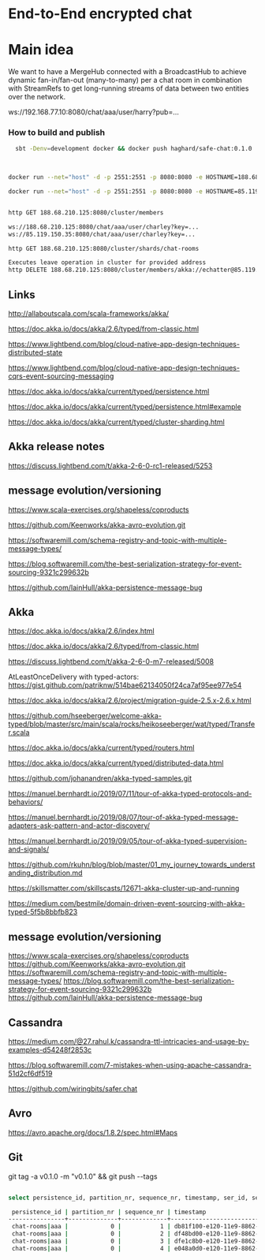 # End-to-End encrypted chat

# Main idea
We want to have a MergeHub connected with a BroadcastHub to achieve dynamic fan-in/fan-out (many-to-many) per a chat room in combination with StreamRefs to get long-running streams of data between two entities over the network.  


ws://192.168.77.10:8080/chat/aaa/user/harry?pub=...


### How to build and publish

```bash
  sbt -Denv=development docker && docker push haghard/safe-chat:0.1.0
      
```


```bash

docker run --net="host" -d -p 2551:2551 -p 8080:8080 -e HOSTNAME=188.68.210.125 -e HTTP_PORT=8080 -e AKKA_PORT=2551 -e CASSANDRA=84.201.150.26 -e SEEDS=188.68.210.125:2551,85.119.150.35:2551 -e CAS_USER=fsa -e CAS_PWS= -m 700MB haghard/safe-chat:0.1.0

docker run --net="host" -d -p 2551:2551 -p 8080:8080 -e HOSTNAME=85.119.150.35 -e HTTP_PORT=8080 -e AKKA_PORT=2551 -e CASSANDRA=84.201.150.26 -e SEEDS=188.68.210.125:2551,85.119.150.35:2551 -e CAS_USER=fsa -e CAS_PWS= -m 700MB haghard/safe-chat:0.1.0

```


```bash

http GET 188.68.210.125:8080/cluster/members

ws://188.68.210.125:8080/chat/aaa/user/charley?key=...
ws://85.119.150.35:8080/chat/aaa/user/charley?key=...

http GET 188.68.210.125:8080/cluster/shards/chat-rooms

Executes leave operation in cluster for provided address
http DELETE 188.68.210.125:8080/cluster/members/akka://echatter@85.119.150.35:2551


```


## Links

http://allaboutscala.com/scala-frameworks/akka/

https://doc.akka.io/docs/akka/2.6/typed/from-classic.html

https://www.lightbend.com/blog/cloud-native-app-design-techniques-distributed-state

https://www.lightbend.com/blog/cloud-native-app-design-techniques-cqrs-event-sourcing-messaging

https://doc.akka.io/docs/akka/current/typed/persistence.html

https://doc.akka.io/docs/akka/current/typed/persistence.html#example

https://doc.akka.io/docs/akka/current/typed/cluster-sharding.html

##  Akka release notes         

https://discuss.lightbend.com/t/akka-2-6-0-rc1-released/5253


## message evolution/versioning

https://www.scala-exercises.org/shapeless/coproducts

https://github.com/Keenworks/akka-avro-evolution.git

https://softwaremill.com/schema-registry-and-topic-with-multiple-message-types/

https://blog.softwaremill.com/the-best-serialization-strategy-for-event-sourcing-9321c299632b

https://github.com/IainHull/akka-persistence-message-bug


## Akka

https://doc.akka.io/docs/akka/2.6/index.html
 
https://doc.akka.io/docs/akka/2.6/typed/from-classic.html

https://discuss.lightbend.com/t/akka-2-6-0-m7-released/5008

AtLeastOnceDelivery with typed-actors: https://gist.github.com/patriknw/514bae62134050f24ca7af95ee977e54

https://doc.akka.io/docs/akka/2.6/project/migration-guide-2.5.x-2.6.x.html

https://github.com/hseeberger/welcome-akka-typed/blob/master/src/main/scala/rocks/heikoseeberger/wat/typed/Transfer.scala

https://doc.akka.io/docs/akka/current/typed/routers.html

https://doc.akka.io/docs/akka/current/typed/distributed-data.html

https://github.com/johanandren/akka-typed-samples.git

https://manuel.bernhardt.io/2019/07/11/tour-of-akka-typed-protocols-and-behaviors/

https://manuel.bernhardt.io/2019/08/07/tour-of-akka-typed-message-adapters-ask-pattern-and-actor-discovery/

https://manuel.bernhardt.io/2019/09/05/tour-of-akka-typed-supervision-and-signals/

https://github.com/rkuhn/blog/blob/master/01_my_journey_towards_understanding_distribution.md

https://skillsmatter.com/skillscasts/12671-akka-cluster-up-and-running

https://medium.com/bestmile/domain-driven-event-sourcing-with-akka-typed-5f5b8bbfb823

## message evolution/versioning

https://www.scala-exercises.org/shapeless/coproducts
https://github.com/Keenworks/akka-avro-evolution.git
https://softwaremill.com/schema-registry-and-topic-with-multiple-message-types/
https://blog.softwaremill.com/the-best-serialization-strategy-for-event-sourcing-9321c299632b
https://github.com/IainHull/akka-persistence-message-bug


## Cassandra

https://medium.com/@27.rahul.k/cassandra-ttl-intricacies-and-usage-by-examples-d54248f2853c

https://blog.softwaremill.com/7-mistakes-when-using-apache-cassandra-51d2cf6df519

https://github.com/wiringbits/safer.chat


##  Avro

https://avro.apache.org/docs/1.8.2/spec.html#Maps

## Git

git tag -a v0.1.0 -m "v0.1.0" &&  git push --tags

```bash

select persistence_id, partition_nr, sequence_nr, timestamp, ser_id, ser_manifest from safe_chat_journal where persistence_id='703c1ae555da3cd4' and partition_nr = 0;

 persistence_id | partition_nr | sequence_nr | timestamp                            | ser_id | ser_manifest
----------------+--------------+-------------+--------------------------------------+--------+----------------------------------------------------------------------------
 chat-rooms|aaa |            0 |           1 | db81f100-e120-11e9-8862-59ab458a602d |   9999 |    com.safechat.domain.MsgEnvelope/Joined:1fc4afd458d3777ba86644ac39f51b70
 chat-rooms|aaa |            0 |           2 | df48bd00-e120-11e9-8862-59ab458a602d |   9999 | com.safechat.domain.MsgEnvelope/TextAdded:1fc4afd458d3777ba86644ac39f51b70
 chat-rooms|aaa |            0 |           3 | dfe1c8b0-e120-11e9-8862-59ab458a602d |   9999 | com.safechat.domain.MsgEnvelope/TextAdded:1fc4afd458d3777ba86644ac39f51b70
 chat-rooms|aaa |            0 |           4 | e048a0d0-e120-11e9-8862-59ab458a602d |   9999 | com.safechat.domain.MsgEnvelope/TextAdded:1fc4afd458d3777ba86644ac39f51b70

```
